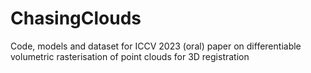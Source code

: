 # ChasingClouds
Code, models and dataset for ICCV 2023 (oral) paper on differentiable volumetric rasterisation of point clouds for 3D registration
